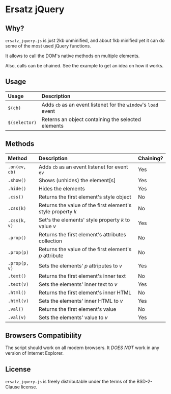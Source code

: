 # Ersatz jQuery

## Why?

`ersatz_jquery.js` is just 2kb unminified, and about 1kb minified yet it can do some of
the most used jQuery functions.

It allows to call the DOM's native methods on multiple elements.

Also, calls can be chained. See the example to get an idea on how it works.

## Usage

| Usage         | Description                                                       |
|:--------------|:------------------------------------------------------------------|
| `$(cb)`       | Adds `cb` as an event listenet for the `window`'s `load` event    |
| `$(selector)` | Reterns an object containing the selected elements                |

## Methods

| Method        | Description                                                   | Chaining? |
|:--------------|:--------------------------------------------------------------|:----------|
| `.on(ev, cb)` | Adds `cb` as an event listenet for event `ev`                 | Yes       |
| `.show()`     | Shows (unhides) the element[s]                                | Yes       |
| `.hide()`     | Hides the elements                                            | Yes       |
| `.css()`      | Returns the first element's style object                      | No        |
| `.css(k)`     | Returns the value of the first element's style property _k_   | No        |
| `.css(k, v)`  | Set's the elements' style property _k_ to value _v_           | Yes       |
| `.prop()`     | Returns the first element's attributes collection             | No        |
| `.prop(p)`    | Returns the value of the first element's _p_ attribute        | No        |
| `.prop(p, v)` | Sets the elements' _p_ attriputes to _v_                      | Yes       |
| `.text()`     | Returns the first element's inner text                        | No        |
| `.text(v)`    | Sets the elements' inner text to _v_                          | Yes       |
| `.html()`     | Returns the first element's inner HTML                        | No        |
| `.html(v)`    | Sets the elements' inner HTML to _v_                          | Yes       |
| `.val()`      | Returns the first element's value                             | No        |
| `.val(v)`     | Sets the elements' value to _v_                               | Yes       |

## Browsers Compatibility

The script should work on all modern browsers. It *DOES NOT* work in any version
of Internet Explorer.

## License

`ersatz_jquery.js` is freely distributable under the terms of the BSD-2-Clause license.
